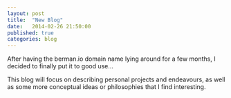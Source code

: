 ```yaml
---
layout: post
title:  "New Blog"
date:   2014-02-26 21:50:00
published: true
categories: blog
---
```


After having the berman.io domain name lying around for a few months, I decided to finally put it to good use... 

This blog will focus on describing personal projects and endeavours, as well as some more conceptual ideas or philosophies that I find interesting. 
